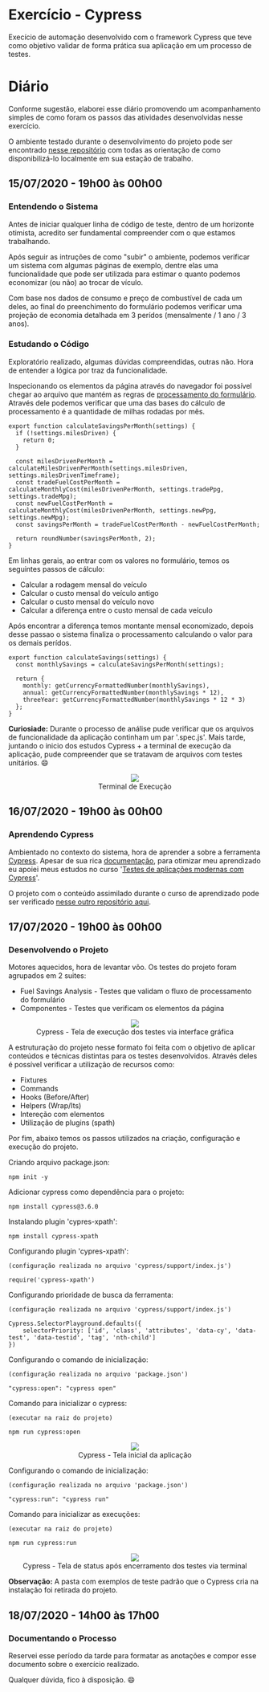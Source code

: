 # Exercício - Cypress
Execício de automação desenvolvido com o framework Cypress que teve como objetivo validar de forma prática sua aplicação em um processo de testes.

# Diário

Conforme sugestão, elaborei esse diário promovendo um acompanhamento simples de como foram os passos das atividades desenvolvidas nesse exercício.

O ambiente testado durante o desenvolvimento do projeto pode ser encontrado [nesse repositório](https://github.com/GitJMSeguradora/react-slingshot) com todas as orientação de como disponibilizá-lo localmente em sua estação de trabalho.

## 15/07/2020 - 19h00 às 00h00

### Entendendo o Sistema

Antes de iniciar qualquer linha de código de teste, dentro de um horizonte otimista, acredito ser fundamental compreender com o que estamos trabalhando.

Após seguir as intruções de como "subir" o ambiente, podemos verificar um sistema com algumas páginas de exemplo, dentre elas uma funcionalidade que pode ser utilizada para estimar o quanto podemos economizar (ou não) ao trocar de vículo.

Com base nos dados de consumo e preço de combustível de cada um deles, ao final do preenchimento do formulário podemos verificar uma projeção de economia detalhada em 3 perídos (mensalmente / 1 ano / 3 anos).

### Estudando o Código

Exploratório realizado, algumas dúvidas compreendidas, outras não. Hora de entender a lógica por traz da funcionalidade.

Inspecionando os elementos da página através do navegador foi possível chegar ao arquivo que mantém as regras de [processamento do formulário](https://github.com/GitJMSeguradora/react-slingshot/blob/master/src/utils/fuelSavings.js). Através dele podemos verificar que uma das bases do cálculo de processamento é a quantidade de milhas rodadas por mês.

```
export function calculateSavingsPerMonth(settings) {
  if (!settings.milesDriven) {
    return 0;
  }

  const milesDrivenPerMonth = calculateMilesDrivenPerMonth(settings.milesDriven, settings.milesDrivenTimeframe);
  const tradeFuelCostPerMonth = calculateMonthlyCost(milesDrivenPerMonth, settings.tradePpg, settings.tradeMpg);
  const newFuelCostPerMonth = calculateMonthlyCost(milesDrivenPerMonth, settings.newPpg, settings.newMpg);
  const savingsPerMonth = tradeFuelCostPerMonth - newFuelCostPerMonth;

  return roundNumber(savingsPerMonth, 2);
}
```

Em linhas gerais, ao entrar com os valores no formulário, temos os seguintes passos de cálculo:

* Calcular a rodagem mensal do veículo
* Calcular o custo mensal do veículo antigo
* Calcular o custo mensal do veículo novo
* Calcular a diferença entre o custo mensal de cada veículo 

Após encontrar a diferença temos montante mensal economizado, depois desse passao o sistema finaliza o processamento calculando o valor para os demais perídos.

```
export function calculateSavings(settings) {
  const monthlySavings = calculateSavingsPerMonth(settings);

  return {
    monthly: getCurrencyFormattedNumber(monthlySavings),
    annual: getCurrencyFormattedNumber(monthlySavings * 12),
    threeYear: getCurrencyFormattedNumber(monthlySavings * 12 * 3)
  };
}
```

**Curiosiade:** Durante o processo de análise pude verificar que os arquivos de funcionalidade da aplicação continham um par '.spec.js'. Mais tarde, juntando o inicio dos estudos Cypress + a terminal de execução da aplicação, pude compreender que se tratavam de arquivos com testes unitários. :smile:

<p align="center">
  <img src="https://i.imgur.com/e0JsjZQ.png" />
  </br>Terminal de Execução
</p>

## 16/07/2020 - 19h00 às 00h00

### Aprendendo Cypress

Ambientado no contexto do sistema, hora de aprender a sobre a ferramenta [Cypress](https://www.cypress.io/). Apesar de sua rica [documentação](https://docs.cypress.io/), para otimizar meu aprendizado eu apoiei meus estudos no curso '[Testes de aplicações modernas com Cypress](https://www.udemy.com/course/testes-cypress/)'.

O projeto com o conteúdo assimilado durante o curso de aprendizado pode ser verificado [nesse outro repositório aqui](https://github.com/notfounnd/cypress-estudo).

## 17/07/2020 - 19h00 às 00h00

### Desenvolvendo o Projeto

Motores aquecidos, hora de levantar vôo. Os testes do projeto foram agrupados em 2 suites:

* Fuel Savings Analysis - Testes que validam o fluxo de processamento do formulário
* Componentes - Testes que verificam os elementos da página

<p align="center">
  <img src="https://i.imgur.com/pzt0YIY.png" />
  </br>Cypress - Tela de execução dos testes via interface gráfica
</p>

A estruturação do projeto nesse formato foi feita com o objetivo de aplicar conteúdos e técnicas distintas para os testes desenvolvidos. Através deles é possível verificar a utilização de recursos como:

* Fixtures
* Commands
* Hooks (Before/After)
* Helpers (Wrap/Its)
* Intereção com elementos
* Utilização de plugins (spath)

Por fim, abaixo temos os passos utilizados na criação, configuração e execução do projeto.

Criando arquivo package.json:
```
npm init -y
```

Adicionar cypress como dependência para o projeto:
```
npm install cypress@3.6.0
```

Instalando plugin 'cypres-xpath':
```
npm install cypress-xpath
```

Configurando plugin 'cypres-xpath':
```
(configuração realizada no arquivo 'cypress/support/index.js')

require('cypress-xpath')
```

Configurando prioridade de busca da ferramenta:
```
(configuração realizada no arquivo 'cypress/support/index.js')

Cypress.SelectorPlayground.defaults({
    selectorPriority: ['id', 'class', 'attributes', 'data-cy', 'data-test', 'data-testid', 'tag', 'nth-child']
})
```

Configurando o comando de inicialização:
```
(configuração realizada no arquivo 'package.json')

"cypress:open": "cypress open"
```

Comando para inicializar o cypress:
```
(executar na raiz do projeto)

npm run cypress:open
```

<p align="center">
  <img src="https://i.imgur.com/X836Yyn.png" />
  </br>Cypress - Tela inicial da aplicação
</p>

Configurando o comando de inicialização:
```
(configuração realizada no arquivo 'package.json')

"cypress:run": "cypress run"
```

Comando para inicializar as execuções:
```
(executar na raiz do projeto)

npm run cypress:run
```

<p align="center">
  <img src="https://i.imgur.com/5Q50nz0.png" />
  </br>Cypress - Tela de status após encerramento dos testes via terminal
</p>

**Observação:** A pasta com exemplos de teste padrão que o Cypress cria na instalação foi retirada do projeto.

## 18/07/2020 - 14h00 às 17h00

### Documentando o Processo

Reservei esse período da tarde para formatar as anotações e compor esse documento sobre o exercício realizado.

Qualquer dúvida, fico à disposição. :smile:
